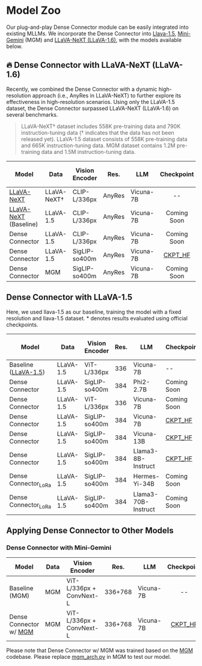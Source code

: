 # Model Zoo
Our plug-and-play Dense Connector module can be easily integrated into existing MLLMs. 
We incorporate the Dense Connector into [Llava-1.5](https://github.com/haotian-liu/LLaVA), [Mini-Gemini](https://github.com/dvlab-research/MGM) (MGM) and [LLaVA-NeXT (LLaVA-1.6)](https://llava-vl.github.io/blog/2024-01-30-llava-next/), with the models available below.

<!-- In Desnse connector, we evaluate our models across 19 diverse benchmarks, including 11 image benchmarks and 8 video benchmarks. -->


## 🔥 Dense Connector with LLaVA-NeXT (LLaVA-1.6)
Recently, we combined the Dense Connector with a dynamic high-resolution approach (i.e., AnyRes in LLaVA-NeXT) to further explore its effectiveness in high-resolution scenarios. Using only the LLaVA-1.5 dataset, the Dense Connector surpassed LLaVA-NeXT (LLaVA-1.6) on several benchmarks. 

> LLaVA-NeXT† dataset includes 558K pre-training data and 790K instruction-tuning data († indicates that the data has not been released yet).
> LLaVA-1.5 dataset consists of 558K pre-training data and 665K instruction-tuning data.
> MGM dataset contains 1.2M pre-training data and 1.5M instruction-tuning data.

| Model | Data | Vision Encoder | Res. | LLM | Checkpoint | TextVQA | SQA<sup>I</sup>|  GQA  | LLaVA-Bench-Wild | MM-Bench | MM-Vet | MMMU | MathVista 
|----------|---------|---------|---------|----------|:-----------:|---|---|---|---|---|---|---|---|
| [LLaVA-NeXT](https://llava-vl.github.io/blog/2024-01-30-llava-next/) | LLaVA-NeXT† | CLIP-L/336px | AnyRes | Vicuna-7B | -- | 64.9 | 70.1 | 64.2 | 81.6 | 67.4 | 43.9 | 35.8 | 34.6
| [LLaVA-NeXT](https://llava-vl.github.io/blog/2024-01-30-llava-next/) (Baseline) | LLaVA-1.5 | CLIP-L/336px | AnyRes | Vicuna-7B | Coming Soon  | 64.5 | 69.5 | 64.0 | 68.2 | 67.5 | 33.1 | 35.4 | 25.7
| Dense Connector | LLaVA-1.5 | CLIP-L/336px | AnyRes | Vicuna-7B | Coming Soon | 65.6 | 70.5 | 64.6 | 69.0 | 67.4 | 33.7 | 37.6 | 26.2
| Dense Connector | LLaVA-1.5 | SigLIP-so400m | AnyRes | Vicuna-7B | [CKPT_HF](https://huggingface.co/HuanjinYao/DenseConnector-v1.5-SigLIP-7B-AnyRes/tree/main) | 66.5 | 69.3 | 64.8 | 70.7 | 67.2 | 34.8 | 36.3| 27.0
| Dense Connector | MGM | SigLIP-so400m | AnyRes | Vicuna-7B | Coming Soon | 70.0 | 72.0 | 63.9 | 88.8 | 69.2 | 44.4 | 35.8 | 32.7


## Dense Connector with LLaVA-1.5

Here, we used llava-1.5 as our baseline, training the model with a fixed resolution and llava-1.5 dataset. \* denotes results evaluated using official checkpoints.

| Model | Data | Vision Encoder | Res. | LLM | Checkpoint | TextVQA | SQA<sup>I</sup>|  GQA | LLaVA-Bench-Wild | MM-Bench | MM-Vet | MMMU | MathVista 
|----------|----------|----------|----------|-----------|----------|---|---|---|---|---|---|---|---|
| Baseline ([LLaVA-1.5](https://arxiv.org/abs/2310.03744)) | LLaVA-1.5 | ViT-L/336px | 336 | Vicuna-7B  | -- | 58.2 | 66.8 | 62.0 | 65.4 | 64.3 | 31.1 | 35.3* | 24.9*
| Dense Connector | LLaVA-1.5 | SigLIP-so400m | 384 | Phi2-2.7B | Coming Soon | 55.8 | 70.3 | 61.5 | 65.1 | 70.5 | 33.8 | 36.6 | 28.2
| Dense Connector | LLaVA-1.5 | ViT-L/336px | 336 | Vicuna-7B | Coming Soon | 59.2 | 69.5 | 63.8 | 66.1 | 66.8 | 32.7 | 34.8 | 26.9
| Dense Connector | LLaVA-1.5 | SigLIP-so400m | 384 | Vicuna-7B | [CKPT_HF](https://huggingface.co/HuanjinYao/DenseConnector-v1.5-7B) | 62.6 | 70.5 | 64.4 | 67.4 | 68.4 | 35.4 | 36.7  | 25.5
| Dense Connector | LLaVA-1.5 | SigLIP-so400m | 384 | Vicuna-13B | [CKPT_HF](https://huggingface.co/HuanjinYao/DenseConnector-v1.5-13B) | 64.7 | 73.0 | 65.4 | 73.6 | 71.4 | 41.6 | 34.3| 29.6
| Dense Connector | LLaVA-1.5 | SigLIP-so400m | 384 | Llama3-8B-Instruct | [CKPT_HF](https://huggingface.co/HuanjinYao/DenseConnector-v1.5-8B) | 62.2 | 75.2 | 65.1 | 68.8 | 74.4 | 34.6 | 40.4 | 28.6
| Dense Connector<sub>LoRa</sub> | LLaVA-1.5 | SigLIP-so400m | 384 | Hermes-Yi-34B | Coming Soon | 66.7 | 80.5 | 63.9 | 75.1 | 77.7 | 41.0 | 47.1 | 33.5
| Dense Connector<sub>LoRa</sub> | LLaVA-1.5 | SigLIP-so400m | 384 | Llama3-70B-Instruct | Coming Soon | 66.0 | 82.4 | 64.0 | 74.5 | 79.4 | 46.1 | 47.0 | 32.9



## Applying Dense Connector to Other Models

### Dense Connector with Mini-Gemini
| Model | Data | Vision Encoder | Res. | LLM | Checkpoint | TextVQA | SQA<sup>I</sup>|  GQA  | MMMU | MM-Bench | MM-Vet | MathVista 
|----------|---------|---------|---------|----------|:-----------:|---|---|---|---|---|---|---|
| Baseline (MGM) | MGM | ViT-L/336px + ConvNext-L | 336+768 | Vicuna-7B | -- | 65.2 | 60.4 | 62.6 | 36.1 | 69.3 | 40.8 | 31.4
| Dense Connector w/ [MGM](https://github.com/dvlab-research/MGM) | MGM | ViT-L/336px + ConvNext-L | 336+768 | Vicuna-7B | [CKPT_HF](https://huggingface.co/HuanjinYao/DenseConnector-with-mgm-7B) | 66.0 | 70.7 | 63.3 | 36.8 | 70.7 | 42.2 | 32.5

Please note that Dense Connector w/ MGM was trained based on the [MGM](https://github.com/dvlab-research/MGM) codebase. Please replace [mgm_arch.py](https://huggingface.co/HuanjinYao/DenseConnector-with-mgm-7B/blob/main/mgm_arch.py) in MGM to test our model.

<!--| SQA<sup>I</sup> | VQAv2 | GQA | VizWiz | MM-Bench | MM-Bench-CN |MM-Vet | MMMU | MathVista |LLaVA-Bench-Wild | MME | TextVQA | POPE
|----------|---------|---------|----------|-----------|---|---|---|---|---|---|---|---|---|---|---|---|---|


## Video BenchMark

| Model | Data | Resolution | LLM | Checkpoint | SQA<sup>I</sup> | VQAv2 | GQA | VizWiz | MM-Bench | MM-Bench-CN |MM-Vet | MMMU | MathVista |LLaVA-Bench-Wild | MME | TextVQA | POPE 
|----------|---------|---------|----------|-----------|---|---|---|---|---|---|---|---|---|---|---|---|---|
| Dense Connector | LLaVA | 336+ | Vicuna-7B | Coming Soon |  -->
